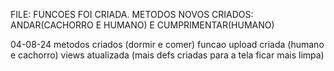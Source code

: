 FILE: FUNCOES FOI CRIADA.
METODOS NOVOS CRIADOS: ANDAR(CACHORRO E HUMANO) E CUMPRIMENTAR(HUMANO)

04-08-24
metodos criados (dormir e comer)
funcao upload criada (humano e cachorro)
views atualizada (mais defs criadas para a tela ficar mais limpa)

